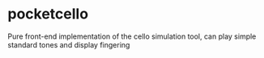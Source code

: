 # pocketcello
Pure front-end implementation of the cello simulation tool, can play simple standard tones and display fingering

